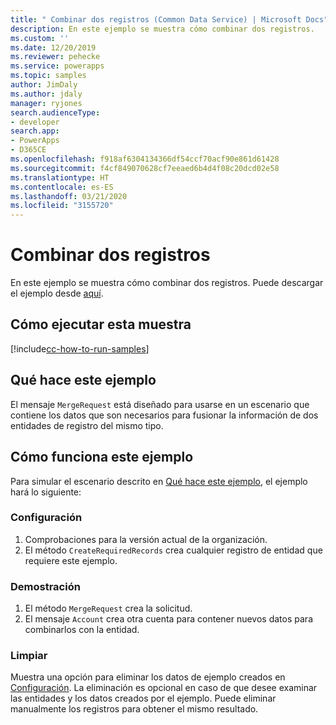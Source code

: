 ```yaml
---
title: " Combinar dos registros (Common Data Service) | Microsoft Docs"
description: En este ejemplo se muestra cómo combinar dos registros.
ms.custom: ''
ms.date: 12/20/2019
ms.reviewer: pehecke
ms.service: powerapps
ms.topic: samples
author: JimDaly
ms.author: jdaly
manager: ryjones
search.audienceType:
- developer
search.app:
- PowerApps
- D365CE
ms.openlocfilehash: f918af6304134366df54ccf70acf90e861d61428
ms.sourcegitcommit: f4cf849070628cf7eeaed6b4d4f08c20dcd02e58
ms.translationtype: HT
ms.contentlocale: es-ES
ms.lasthandoff: 03/21/2020
ms.locfileid: "3155720"
---
```

# <a name="merge-two-record"></a>Combinar dos registros

En este ejemplo se muestra cómo combinar dos registros. Puede descargar el ejemplo desde [aquí](https://github.com/microsoft/PowerApps-Samples/tree/master/cds/orgsvc/C%23/MergeTwoRecords).

## <a name="how-to-run-this-sample"></a>Cómo ejecutar esta muestra

[!include[cc-how-to-run-samples](../../includes/cc-how-to-run-samples.md)]

## <a name="what-this-sample-does"></a>Qué hace este ejemplo

El mensaje `MergeRequest` está diseñado para usarse en un escenario que contiene los datos que son necesarios para fusionar la información de dos entidades de registro del mismo tipo.

## <a name="how-this-sample-works"></a>Cómo funciona este ejemplo

Para simular el escenario descrito en [Qué hace este ejemplo](#what-this-sample-does), el ejemplo hará lo siguiente:

### <a name="setup"></a>Configuración

1. Comprobaciones para la versión actual de la organización.
2. El método `CreateRequiredRecords` crea cualquier registro de entidad que requiere este ejemplo.

### <a name="demonstrate"></a>Demostración

1. El método `MergeRequest` crea la solicitud. 
2. El mensaje `Account` crea otra cuenta para contener nuevos datos para combinarlos con la entidad.


### <a name="clean-up"></a>Limpiar

Muestra una opción para eliminar los datos de ejemplo creados en [Configuración](#setup). La eliminación es opcional en caso de que desee examinar las entidades y los datos creados por el ejemplo. Puede eliminar manualmente los registros para obtener el mismo resultado.

